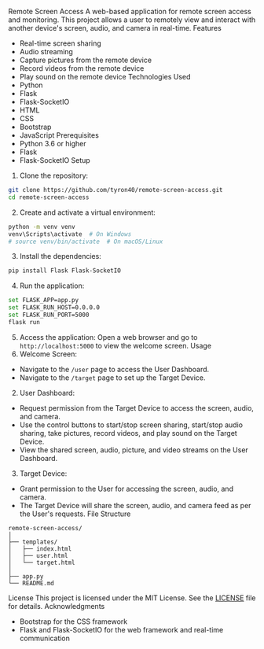 Remote Screen Access
A web-based application for remote screen access and monitoring. This project allows a user to remotely view and interact with another device's screen, audio, and camera in real-time.
Features
- Real-time screen sharing
- Audio streaming
- Capture pictures from the remote device
- Record videos from the remote device
- Play sound on the remote device
Technologies Used
- Python
- Flask
- Flask-SocketIO
- HTML
- CSS
- Bootstrap
- JavaScript
Prerequisites
- Python 3.6 or higher
- Flask
- Flask-SocketIO
Setup
1. Clone the repository:
```sh
git clone https://github.com/tyron40/remote-screen-access.git
cd remote-screen-access
```
2. Create and activate a virtual environment:
```sh 
python -m venv venv
venv\Scripts\activate  # On Windows
# source venv/bin/activate  # On macOS/Linux
```
3. Install the dependencies:
```sh
pip install Flask Flask-SocketIO
```
4. Run the application:
```sh
set FLASK_APP=app.py
set FLASK_RUN_HOST=0.0.0.0
set FLASK_RUN_PORT=5000
flask run
```
5. Access the application:
Open a web browser and go to `http://localhost:5000` to view the welcome screen.
Usage
1. Welcome Screen:

- Navigate to the `/user` page to access the User Dashboard.
- Navigate to the `/target` page to set up the Target Device.
2. User Dashboard:

- Request permission from the Target Device to access the screen, audio, and camera.
- Use the control buttons to start/stop screen sharing, start/stop audio sharing, take pictures, record videos, and play sound on the Target Device.
- View the shared screen, audio, picture, and video streams on the User Dashboard.
3. Target Device:

- Grant permission to the User for accessing the screen, audio, and camera.
- The Target Device will share the screen, audio, and camera feed as per the User's requests.
File Structure
```
remote-screen-access/
│
├── templates/
│   ├── index.html
│   ├── user.html
│   └── target.html
│
├── app.py
└── README.md
```
License
This project is licensed under the MIT License. See the [LICENSE](LICENSE) file for details.
Acknowledgments
- Bootstrap for the CSS framework
- Flask and Flask-SocketIO for the web framework and real-time communication
